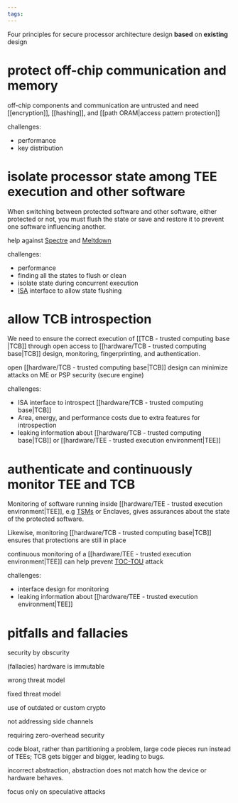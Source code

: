 ```yaml
---
tags:
---
```

	
Four principles for secure processor architecture design **based** on **existing** design

# protect off-chip communication and memory 

off-chip components and communication are untrusted and need [[encryption]], [[hashing]], and [[path ORAM|access pattern protection]] 

challenges:
- performance
- key distribution


# isolate processor state among TEE execution and other software 

When switching between protected software and other software, either protected or not, you must flush the state or save and restore it to prevent one software influencing another.

help against [Spectre](https://en.wikipedia.org/wiki/Spectre_(security_vulnerability)) and [Meltdown](https://en.wikipedia.org/wiki/Meltdown_(security_vulnerability))

challenges:
- performance
- finding all the states to flush or clean
- isolate state during concurrent execution
- [ISA](https://en.wikipedia.org/wiki/Industry_Standard_Architecture) interface to allow state flushing

# allow TCB introspection

We need to ensure the correct execution of [[TCB - trusted computing base |TCB]] through open access to [[hardware/TCB - trusted computing base|TCB]] design, monitoring, fingerprinting, and authentication.

open [[hardware/TCB - trusted computing base|TCB]] design can minimize attacks on ME or PSP security (secure engine)

challenges:
- ISA interface to introspect [[hardware/TCB - trusted computing base|TCB]]
- Area, energy, and performance costs due to extra features for introspection
- leaking information about [[hardware/TCB - trusted computing base|TCB]] or [[hardware/TEE - trusted execution environment|TEE]]

# authenticate and continuously monitor TEE and TCB

Monitoring of software running inside [[hardware/TEE - trusted execution environment|TEE]], e.g [TSMs](https://en.wikipedia.org/wiki/Trusted_service_manager) or Enclaves, 
gives assurances about the state of the protected software.

Likewise, monitoring [[hardware/TCB - trusted computing base|TCB]] ensures that protections are still in place

continuous monitoring of a [[hardware/TEE - trusted execution environment|TEE]] can help prevent [TOC-TOU](https://en.wikipedia.org/wiki/Time-of-check_to_time-of-use) attack


challenges:
- interface design for monitoring
- leaking information about [[hardware/TEE - trusted execution environment|TEE]]


# pitfalls and fallacies

security by obscurity 

(fallacies) hardware is immutable

wrong threat model

fixed threat model

use of outdated or custom crypto

not addressing side channels

requiring zero-overhead security

code bloat, rather than partitioning a problem, large code pieces run instead of TEEs; TCB gets bigger and bigger, leading to bugs.

incorrect abstraction, abstraction does not match how the device or hardware behaves.

focus only on speculative attacks